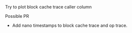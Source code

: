 
Try to plot block cache trace caller column


Possible PR
- Add nano timestamps to block cache trace and op trace.



